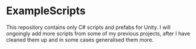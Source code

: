 # ExampleScripts
This repository contains only C# scripts and prefabs for Unity. I will ongoingly add more scripts from some of my previous projects, after I have cleaned them up and in some cases generalised them more.
